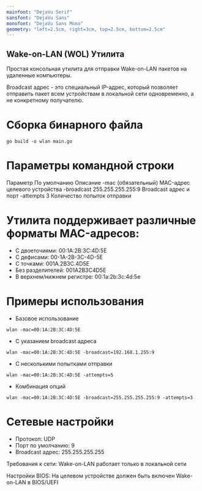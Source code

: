 ```yaml
---
mainfont: "DejaVu Serif"
sansfont: "DejaVu Sans"
monofont: "DejaVu Sans Mono"
geometry: "left=2.5cm, right=3cm, top=2.5cm, bottom=2.5cm"
---
```



## Wake-on-LAN (WOL) Утилита

Простая консольная утилита для отправки Wake-on-LAN пакетов на удаленные компьютеры.

Broadcast адрес - это специальный IP-адрес, который позволяет отправить пакет всем устройствам в локальной сети одновременно, а не конкретному получателю.

# Сборка бинарного файла
```
go build -o wlan main.go
```

# Параметры командной строки
Параметр	По умолчанию	    Описание
-mac	    (обязательный)	    MAC-адрес целевого устройства
-broadcast	255.255.255.255:9	Broadcast адрес и порт
-attempts	3	                Количество попыток отправки

# Утилита поддерживает различные форматы MAC-адресов:
* С двоеточиями: 00:1A:2B:3C:4D:5E
* С дефисами: 00-1A-2B-3C-4D-5E
* С точками: 001A.2B3C.4D5E
* Без разделителей: 001A2B3C4D5E
* В верхнем/нижнем регистре: 00:1a:2b:3c:4d:5e

# Примеры использования

* Базовое использование
```
wlan -mac=00:1A:2B:3C:4D:5E
```

* С указанием broadcast адреса
```
wlan -mac=00:1A:2B:3C:4D:5E -broadcast=192.168.1.255:9
```

* С несколькими попытками отправки
```
wlan -mac=00:1A:2B:3C:4D:5E -attempts=5
```

* Комбинация опций
```
wlan -mac=00:1A:2B:3C:4D:5E -broadcast=255.255.255.255:9 -attempts=3
```

# Сетевые настройки
* Протокол: UDP
* Порт по умолчанию: 9 
* Broadcast адрес: 255.255.255.255

Требования к сети: Wake-on-LAN работает только в локальной сети

Настройки BIOS: На целевом устройстве должен быть включен Wake-on-LAN в BIOS/UEFI
